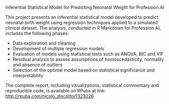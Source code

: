 Inferential Statistical Model for Predicting Neonatal Weight for Profession.AI

This project presents an inferential statistical model developed to predict neonatal birth weight using regression techniques applied to a simulated clinical dataset. 
The analysis, conducted in R Markdown for Profession.AI, includes the following phases:

- Data exploration and cleaning
- Development of multiple regression models
- Evaluation of models using statistical tests such as ANOVA, BIC and VIF
- Residual analysis to assess assumptions of homoscedasticity, normality and absence of outliers
- Selection of the optimal model based on statistical significance and interpretability

The complete report, including visualizations, statistical commentary and reproducible code, is available on RPubs at link: http://rpubs.com/nicolo_discotto/1323226
